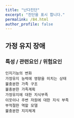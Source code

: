 ```yaml
---
title: "난다진단"
excerpt: "진단을 표시 합니다."
permalink: /84.html
author_profile: false
---
```

## 가정 유지 장애




### 특성 / 관련요인 / 위험요인

>                
        
    인지기능의 변화
    가정유지 능력에 영향을 미치는 상태
    불충분한 가족 구조
    불충분한 가족계획
    가정유지에 대한 지식부족
    이웃이나 주변 자원에 대한 지식 부족
    부적절한 역할 모델
    불충분한 지지체계

